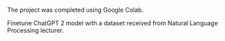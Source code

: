 The project was completed using Google Colab.

Finetune ChatGPT 2 model with a dataset received from Natural Language Processing lecturer.
